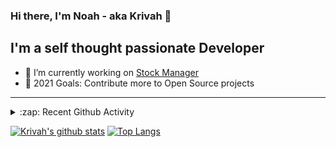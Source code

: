 ### Hi there, I'm Noah - aka Krivah 👋

## I'm a self thought passionate Developer

- 🌱 I’m currently working on [Stock Manager](https://github.com/krivahtoo/stockmanager)
- 🥅 2021 Goals: Contribute more to Open Source projects

---

<details>
  <summary>:zap: Recent Github Activity</summary>
  
<!--START_SECTION:activity-->
1. 🎉 Merged PR [#64](https://github.com/krivahtoo/telechat/pull/64) in [krivahtoo/telechat](https://github.com/krivahtoo/telechat)
2. ❌ Closed PR [#105](https://github.com/krivahtoo/telechat/pull/105) in [krivahtoo/telechat](https://github.com/krivahtoo/telechat)
3. ❌ Closed PR [#68](https://github.com/krivahtoo/telechat/pull/68) in [krivahtoo/telechat](https://github.com/krivahtoo/telechat)
4. ❌ Closed PR [#84](https://github.com/krivahtoo/telechat/pull/84) in [krivahtoo/telechat](https://github.com/krivahtoo/telechat)
5. 🎉 Merged PR [#96](https://github.com/krivahtoo/telechat/pull/96) in [krivahtoo/telechat](https://github.com/krivahtoo/telechat)
<!--END_SECTION:activity-->

</details>


  [![Krivah's github stats](https://github-readme-stats.vercel.app/api?username=krivahtoo&count_private=true&theme=tokyonight)](https://github.com/anuraghazra/github-readme-stats)
  [![Top Langs](https://github-readme-stats.vercel.app/api/top-langs/?username=krivahtoo&layout=compact&langs_count=10&theme=tokyonight)](https://github.com/anuraghazra/github-readme-stats)


